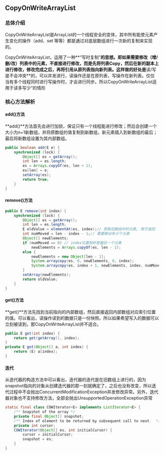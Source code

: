 ## CopyOnWriteArrayList
### 总体介绍
CopyOnWriteArrayList是ArrayList的一个线程安全的变体，其中所有能使元素产生变化的操作（add、set 等等）都是通过对底层数组进行一次新的复制来实现的。

CopyOnWriteArrayList，运用了一种**“写时复制”**的思想。即如果需要修改（增/删/改）列表中的元素，不直接进行修改，而是先将列表Copy，然后在新的副本上进行修改，修改完成之后，再将引用从原列表指向新列表。这样做的好处是**读/写是不会冲突**的，可以并发进行，读操作还是在原列表，写操作在新列表。仅仅当有多个线程同时进行写操作时，才会进行同步。所以CopyOnWriteArrayList适用于读多写少”的情形

### 核心方法解析

#### add()方法

**add()**方法首先会进行加锁，保证只有一个线程能进行修改；然后会创建一个大小为n+1新数组，并将原数组的值复制到新数组，新元素插入到新数组的最后；最后将新数组设置为其内部数组。

```java
public boolean add(E e) {
    synchronized (lock) {
        Object[] es = getArray();
        int len = es.length;
        es = Arrays.copyOf(es, len + 1);
        es[len] = e;
        setArray(es);
        return true;
    }
}
```

#### remove()方法

```java
public E remove(int index) {
    synchronized (lock) {
        Object[] es = getArray();
        int len = es.length;
        E oldValue = elementAt(es, index);// 获取旧数组中的元素, 用于返回
        int numMoved = len - index - 1;// 需要移动多少个元素
        Object[] newElements;
        if (numMoved == 0) // index位置刚好是最后一个元素
            newElements = Arrays.copyOf(es, len - 1);
        else {
            newElements = new Object[len - 1];
            System.arraycopy(es, 0, newElements, 0, index);
            System.arraycopy(es, index + 1, newElements, index, numMoved);
        }
        setArray(newElements);
        return oldValue;
    }
}
```

#### get()方法

**get()**方法先找到当前指向的内部数组，然后直接返回内部数组对应索引位置的值。可以看出，读操作读到的数据只是一份快照。所以如果希望写入的数据可以立刻被读到，那CopyOnWriteArrayList并不适合。

```java
public E get(int index) {
    return get(getArray(), index);
}
private E get(Object[] a, int index) {
    return (E) a[index];
}
```

#### 迭代

从迭代器的构造方法中可以看出，迭代器的迭代是在旧数组上进行的，因为snapshot指向的对象从创建迭代器的那一刻就确定了，之后也没有改变，所以迭代过程中不会抛出ConcurrentModificationException并发修改异常。另外，迭代器对象也不支持修改方法，全部会抛出UnsupportedOperationException异常

```java
static final class COWIterator<E> implements ListIterator<E> {
    /** Snapshot of the array */
    private final Object[] snapshot;
    /** Index of element to be returned by subsequent call to next.  */
    private int cursor;
    COWIterator(Object[] es, int initialCursor) {
        cursor = initialCursor;
        snapshot = es;
    }
}
```



